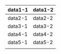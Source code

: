 <!-- word tableParam tableAlign rc -->
<!-- word tableParam tableWidth 80 -->
<!-- word tableParam rowMerge 2-3 -->
<!-- word tableParam emptyMerge "1" -->
<!-- word tableParam cols 2,4 -->

| data1-1 | data1-2                 |
| ------- | ----------------------- |
| data2-1 | data2-2                 |
| data3-1 | data3-2                 |
| data4-1 | data4-2                 |
| data5-1 | data5-2                 |
|         | <!-- no merge -->      |


